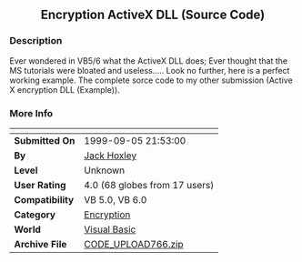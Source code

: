 ﻿<div align="center">

## Encryption ActiveX DLL \(Source Code\)


</div>

### Description

Ever wondered in VB5/6 what the ActiveX DLL does; Ever thought that the MS tutorials were bloated and useless..... Look no further, here is a perfect working example. The complete sorce code to my other submission (Active X encryption DLL (Example)).
 
### More Info
 


<span>             |<span>
---                |---
**Submitted On**   |1999-09-05 21:53:00
**By**             |[Jack Hoxley](https://github.com/Planet-Source-Code/PSCIndex/blob/master/ByAuthor/jack-hoxley.md)
**Level**          |Unknown
**User Rating**    |4.0 (68 globes from 17 users)
**Compatibility**  |VB 5\.0, VB 6\.0
**Category**       |[Encryption](https://github.com/Planet-Source-Code/PSCIndex/blob/master/ByCategory/encryption__1-48.md)
**World**          |[Visual Basic](https://github.com/Planet-Source-Code/PSCIndex/blob/master/ByWorld/visual-basic.md)
**Archive File**   |[CODE\_UPLOAD766\.zip](https://github.com/Planet-Source-Code/jack-hoxley-encryption-activex-dll-source-code__1-3400/archive/master.zip)








